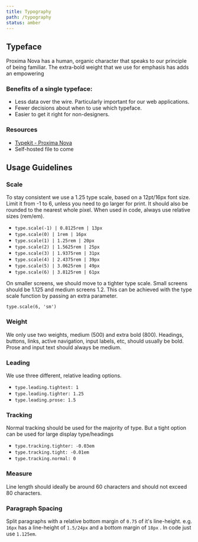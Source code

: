 ```yaml
---
title: Typography
path: /typography
status: amber
---
```


## Typeface

Proxima Nova has a human, organic character that speaks to our principle of being familiar. The extra-bold weight that we use for emphasis has adds an empowering

### Benefits of a single typeface:

- Less data over the wire. Particularly important for our web applications.
- Fewer decisions about when to use which typeface.
- Easier to get it right for non-designers.

### Resources

- [Typekit - Proxima Nova](https://typekit.com/fonts/proxima-nova)
- Self-hosted file to come

## Usage Guidelines

### Scale
To stay consistent we use a 1.25 type scale, based on a 12pt/16px font size. Limit it from -1 to 6, unless you need to go larger for print. It should also be rounded to the nearest whole pixel. When used in code, always use relative sizes (rem/em).

- `type.scale(-1) | 0.8125rem | 13px`
- `type.scale(0) | 1rem | 16px`
- `type.scale(1) | 1.25rem | 20px`
- `type.scale(2) | 1.5625rem | 25px`
- `type.scale(3) | 1.9375rem | 31px`
- `type.scale(4) | 2.4375rem | 39px`
- `type.scale(5) | 3.0625rem | 49px`
- `type.scale(6) | 3.8125rem | 61px`

On smaller screens, we should move to a tighter type scale. Small screens should be 1.125 and medium screens 1.2. This can be achieved with the type scale function by passing an extra parameter.

`type.scale(6, 'sm')`

### Weight

We only use two weights, medium (500) and extra bold (800). Headings, buttons, links, active navigation, input labels, etc, should usually be bold. Prose and input text should always be medium.

### Leading

We use three different, relative leading options.

- `type.leading.tightest: 1`
- `type.leading.tighter: 1.25`
- `type.leading.prose: 1.5`

### Tracking
Normal tracking should be used for the majority of type. But a tight option can be used for large display type/headings

- `type.tracking.tighter: -0.03em`
- `type.tracking.tight: -0.01em`
- `type.tracking.normal: 0`

### Measure
Line length should ideally be around 60 characters and should not exceed 80 characters.

### Paragraph Spacing
Split paragraphs with a relative bottom margin of `0.75` of it's line-height. e.g. `16px` has a line-height of `1.5/24px` and a bottom margin of `18px` . In code just use `1.125em`.
